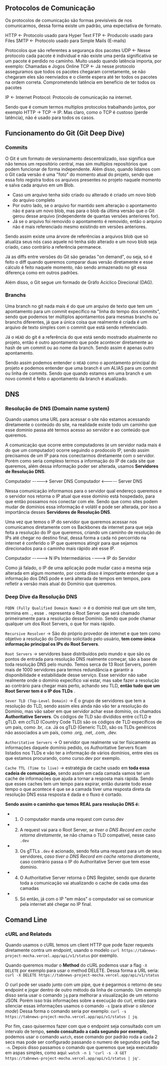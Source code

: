 ## Protocolos de Comunicação

Os protocolos de comunicação são formas previsíveis de nos comunicarmos, dessa forma existe um padrão, uma expectativa de formato.

HTTP <- Protocolo usado para Hyper Text
FTP <- Producolo usado para Files
SMTP <- Protocolo usado para Simple Mails (E-mails)

Protocolos que são referentes a segurança dos pacotes
UDP <- Nesse protocolo cada pacote é individual e não existe uma perda significativa se um pacote é perdido no caminho. Muito usado quando latência importa, por exemplo: Chamadas e Jogos Online
TCP <- Já nesse protocolo asseguramos que todos os pacotes chegaram corretamente, se não chegaram eles são reenviados e o cliente espera até ter todos os pacotes na ordem correta. Comprometendo latência em benefício de ter todos os pacotes

IP <- Internet Protocol: Protocolo de comunicação na internet.

Sendo que é comum termos multiplos protocolos trabalhando juntos, por exemplo HTTP -> TCP -> IP. Mas claro, como o TCP é custoso (perde latência), não é usado para todos os casos.

## Funcionamento do Git (Git Deep Dive)

### Commits

O Git é um formato de versionamento descentralizado, isso significa que não temos um repositório central, mas sim multiplos repositórios que podem funcionar de forma independente.
Além disso, quando lidamos com o Git cada versão é uma "foto" do momento atual do projeto, sendo que essa foto registra todos os arquivos presentes no projeto naquele momento e salva cada arquivo em um Blob.

- Caso um arquivo tenha sido criado ou alterado é criado um novo blob do arquivo completo
- Por outro lado, se o arquivo for mantido sem alteração o apontamento não é para um novo blob, mas para o blob da última versão que o Git gerou desse arquivo (independente de quantas versões anteriores for).
- Já se o arquivo foi removido o apontamento é removido, então o arquivo não é mais referenciado mesmo existindo em versões anteriores.

Sendo assim existe uma árvore de referências a arquivos blob que só atualiza seus nós caso aquele nó tenha sido alterado e um novo blob seja criado, caso contrário a referência permanece.

Já as diffs entre versões do Git são geradas "on demand", ou seja, só é feito o diff quando queremos comparar duas versão diretamente e esse cálculo é feito naquele momento, não sendo armazenado no git essa diferença como em outros padrões.

Além disso, o Git segue um formado de Gráfo Acíclico Direcional (DAG).

### Branchs

Uma branch no git nada mais é do que um arquivo de texto que tem um apontamento para um commit expecífico na "linha do tempo dos commits", sendo que podemos ter múltiplos apontamentos para mesmas branchs ou branchs diferentes, já que a única coisa que realmente é criada é um arquivo de texto simples com o commit que está sendo referenciado.

Já o `HEAD` do git é a referência do que está sendo mostrado atualmente no projeto, então é outro apontamento que pode acontecer diretamente ao hash de um commit ou ao nome da branch. Sendo assim é apenas outro apontamento.

Sendo assim podemos entender o `HEAD` como o apontamento principal do projeto e podemos entender que uma branch é um ALIAS para um commit ou linha de commits. Sendo que quando estamos em uma branch e um novo commit é feito o apontamento da branch é atualizado.

## DNS

### Resolução de DNS (Domain name system)

Quando usamos uma URL para acessar o site não estamos acessando diretamente o conteúdo do site, na realidade existe todo um caminho que esse dominio passa até termos acesso ao servidor e ao conteúdo que queremos.

A comunicação que ocorre entre computadores (e um servidor nada mais é do que um computador) ocorre seguindo o prodocolo IP, sendo assim precisamos de um IP para nos conectarmos diretamente com o servidor. Porém como seria complexo termos a informação do IP de cada site que queremos, além dessa informação poder ser alterada, usamos **Servidores de Resolução DNS**.

Computador -----> Server DNS
Computador <----- Server DNS

Nessa comunicação informamos para o servidor qual endereço queremos e o servidor nos retorna o IP atual que esse domínio está hospedado, para que então possamos nos conectar com ele. Sendo que como sites podem mudar de domínios essa informação é volátil e pode ser alterada, por isso a importância desses **Servidores de Resolução DNS**.

Uma vez que temos o IP do servidor que queremos acessar nos comunicamos diretamente com os Backbones da internet para que seja feita a resolução do IP que queremos, criando um caminho de resolução de IPs até chegar no destino final, dessa forma a cada nó percorrido na internet é conferido o IP que queremos atingir para que sejamos direcionados para o caminho mais rápido até esse IP.

Computador -----> N IPs Intermediários ----> IP do Servidor

Como já falado, o IP de uma aplicação pode mudar caso a mesma seja alterada em algum momento, por conta disso é importante entender que a informação dos DNS pode e será alterada de tempos em tempos, para refletir a versão mais atual do Domínio que queremos.

### Deep Dive da Resolução DNS

`FQDN (Fully Qualified Domain Name)` -> é o domínio real que um site tem, termina em `.`, esse `.` representa o Root Server que será chamado primeiramente para a resolução desse Domínio. Sendo que pode chamar qualquer um dos Root Servers, o que for mais rápido.

`Recursive Resolver` -> São do próprio provedor de internet e que tem como objetivo a resolução do Domínio solicitado pelo usuário, **tem como única informação principal os IPs do Root Servers**.

`Root Servers` -> servidores base distribuídos pelo mundo e que são os pontos de entrada para resolução DNS realmente começar, são a base de toda resolução DNS pelo mundo. Temos serca de 13 Root Servers, porém mais de 1000 servidores para termos redundância e garantir a disponibilidade e estabilidade desse serviço. Esse servidor não sabe realmente onde o domínio expecífico vai estar, mas sabe fazer a resolução ao contrário para chegar mais perto, achando seu TLD, **então tudo que um Root Server tem é o IP dos TLDs** .

`Sever TLD (Top-Level Domain)` -> É o grupo de servidores que tem a resolução do TLD, sendo assim eles ainda não vão ter a resolução do Domínio, mas vão saber em que servidor achar esse domínio, os chamados **Authoritative Servers**. Os códigos de TLD são divididos entre ccTLD e gTLD. em ccTLD (Country Code TLD) são os códigos de TLD expecíficos de um pais, como .br, .ca. Já os gTLD (Generic TLD), são os TLDs genéricos não associados a um país, como .org, .net, .com, .dev.

`Authoritative Servers` -> O servidor que realmente vai ter físicamente as informações daquele domínio pedido, os Authoritative Servers ficam listados nos TLDs e vão ter a informação de vários domínios, entre eles os que estamos procurando, como curso.dev por exemplo.

`Cache TTL (Time to live)` -> estratégia de cache usado em **toda essa cadeia de comunicação**, sendo assim em cada camada vamos ter um cache de informações que ajuda a tornar a resposta mais rápida. Sendo que esses caches tem um tempo para expirar, então durante todo esse tempo o que acontece é que se a camada tiver uma resposta direta da resolução DNS essa resposta é dada e o fluxo é cortado.

**Sendo assim o caminho que temos REAL para resolução DNS é:**

- 1. O computador manda uma request com curso.dev
- 2. A request vai para o Root Server, _se tiver o DNS Record em cache retorna diretamente_, se não chama o TLD compativel, nesse caso `.dev`
- 3. Os gTTLs `.dev` é acionado, sendo feita uma request para um de seus servidores, _caso tiver o DNS Record em cache retorna diretamente_, caso contrário passa o IP do Authoritative Server que tem esse domínio.
- 4. O Authoritative Server retorna o DNS Register, sendo que durante toda a comunicação vai atualizando o cache de cada uma das camadas
- 5. Só então, já com o IP "em mãos" o computador vai se comunicar pela internet até chegar no IP final.

## Comand Line

### cURL and Relateds

Quando usamos o cURL temos um client HTTP que pode fazer requests diretamente contra um endpoint, usando o modelo `curl https://tabnews-project-mocha.vercel.app/api/v1/status` por exemplo.

Quando queremos mudar o **Method** do cURL podemos usar a flag `-X DELETE` por exemplo para usar o method DELETE. Dessa forma a URL seria: `curl -X DELETE https://tabnews-project-mocha.vercel.app/api/v1/status`

O curl pode ser usado junto com um pipe, que é pegarmos o retorno de seu endpoint e jogar dentro de outro método da linha de comando. Um exemplo disso seria usar o comando `jq` para melhorar a visualização de um retorno JSON. Porém isso trás informações sobre a execução do curl, então para silenciar essas informações usamos o comando `-s` (para ativar o _silence mode_) Dessa forma o comando seria por exemplo: `curl -s https://tabnews-project-mocha.vercel.app/api/v1/status | jq`.

Por fim, caso quisermos fazer com que o endpoint seja consultado com um intervalo de tempo, **sendo consultado a cada segundo por exemplo**, podemos usar o comando `watch`, esse comando por padrão roda a cada 2 secs mas pode ser configurado passando o numero de segundos pela flag `-n`. Depois disso passamos o comando que queremos que seja executado em aspas simples, como aqui: `watch -n 1 'curl -s -X GET https://tabnews-project-mocha.vercel.app/api/v1/status | jq'`.

